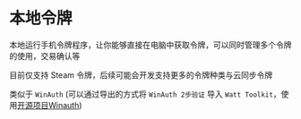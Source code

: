 # 本地令牌

本地运行手机令牌程序，让你能够直接在电脑中获取令牌，可以同时管理多个令牌的使用，交易确认等

目前仅支持 Steam 令牌，后续可能会开发支持更多的令牌种类与云同步令牌

类似于 `WinAuth` (可以通过导出的方式将 `WinAuth 2步验证` 导入 `Watt Toolkit`，使用[开源项目Winauth](https://github.com/winauth/winauth))
